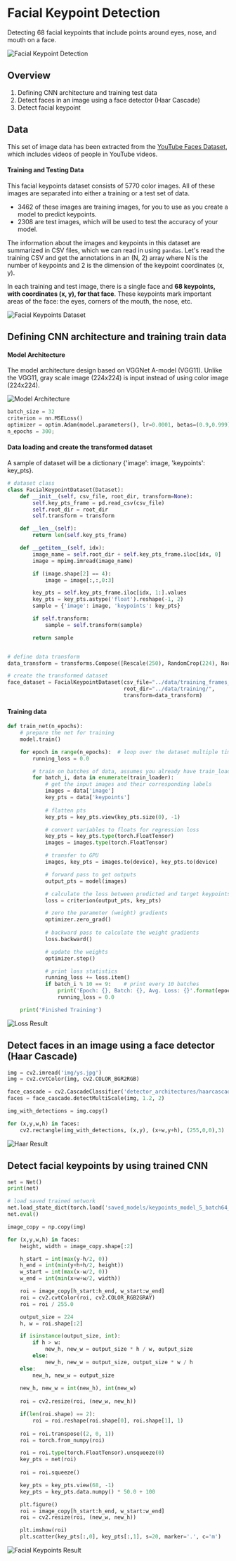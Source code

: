 [image1]: ./img/facial_keypoints_example.PNG "Facial Keypoint Detection"
[image2]: ./img/facial_keypoints_dataset.PNG "Facial Keypoints Dataset"
[image3]: ./img/model_architecture.PNG "Model Architecture"
[image4]: ./img/loss_result.PNG "Loss Result"
[image5]: ./img/Haar_result.PNG "Haar Result"
[image6]: ./img/facial_keypoints_result.PNG "Facial Keypoints Result"

# Facial Keypoint Detection
Detecting 68 facial keypoints that include points around eyes, nose, and mouth on a face. 

![Facial Keypoint Detection][image1]

## Overview

1. Defining CNN architecture and training test data
2. Detect faces in an image using a face detector (Haar Cascade)
3. Detect facial keypoint


## Data
This set of image data has been extracted from the [YouTube Faces Dataset](https://www.cs.tau.ac.il/~wolf/ytfaces/), which includes videos of people in YouTube videos.

#### Training and Testing Data

This facial keypoints dataset consists of 5770 color images. All of these images are separated into either a training or a test set of data.

* 3462 of these images are training images, for you to use as you create a model to predict keypoints.
* 2308 are test images, which will be used to test the accuracy of your model.

The information about the images and keypoints in this dataset are summarized in CSV files, which we can read in using `pandas`. Let's read the training CSV and get the annotations in an (N, 2) array where N is the number of keypoints and 2 is the dimension of the keypoint coordinates (x, y).

In each training and test image, there is a single face and **68 keypoints, with coordinates (x, y), for that face**.  These keypoints mark important areas of the face: the eyes, corners of the mouth, the nose, etc.

![Facial Keypoints Dataset][image2]


## Defining CNN architecture and training train data

#### Model Architecture

The model architecture design based on VGGNet A-model (VGG11). Unlike the VGG11, gray scale image (224x224) is input instead of using color image (224x224).

![Model Architecture][image3]

```python
batch_size = 32
criterion = nn.MSELoss()
optimizer = optim.Adam(model.parameters(), lr=0.0001, betas=(0.9,0.999), eps=1e-08)
n_epochs = 300;
```


#### Data loading and create the transformed dataset
A sample of dataset will be a dictionary {'image': image, 'keypoints': key_pts}. 

```python
# dataset class
class FacialKeypointDataset(Dataset):
    def __init__(self, csv_file, root_dir, transform=None):
        self.key_pts_frame = pd.read_csv(csv_file)
        self.root_dir = root_dir
        self.transform = transform

    def __len__(self):
        return len(self.key_pts_frame)

    def __getitem__(self, idx):
        image_name = self.root_dir + self.key_pts_frame.iloc[idx, 0]
        image = mpimg.imread(image_name)

        if (image.shape[2] == 4):
            image = image[:,:,0:3]

        key_pts = self.key_pts_frame.iloc[idx, 1:].values
        key_pts = key_pts.astype('float').reshape(-1, 2)
        sample = {'image': image, 'keypoints': key_pts}

        if self.transform:
            sample = self.transform(sample)

        return sample


# define data transform
data_transform = transforms.Compose([Rescale(250), RandomCrop(224), Normalize(), ToTensor()])

# create the transformed dataset
face_dataset = FacialKeypointDataset(csv_file="../data/training_frames_keypoints.csv", 
                                     root_dir="../data/training/", 
                                     transform=data_transform)
```

#### Training data
```python
def train_net(n_epochs):
    # prepare the net for training
    model.train()

    for epoch in range(n_epochs):  # loop over the dataset multiple times
        running_loss = 0.0

        # train on batches of data, assumes you already have train_loader
        for batch_i, data in enumerate(train_loader):
            # get the input images and their corresponding labels
            images = data['image']
            key_pts = data['keypoints']
            
            # flatten pts
            key_pts = key_pts.view(key_pts.size(0), -1)

            # convert variables to floats for regression loss
            key_pts = key_pts.type(torch.FloatTensor)
            images = images.type(torch.FloatTensor)

            # transfer to GPU
            images, key_pts = images.to(device), key_pts.to(device)

            # forward pass to get outputs
            output_pts = model(images)

            # calculate the loss between predicted and target keypoints
            loss = criterion(output_pts, key_pts)

            # zero the parameter (weight) gradients
            optimizer.zero_grad()
            
            # backward pass to calculate the weight gradients
            loss.backward()

            # update the weights
            optimizer.step()

            # print loss statistics
            running_loss += loss.item()
            if batch_i % 10 == 9:    # print every 10 batches
                print('Epoch: {}, Batch: {}, Avg. Loss: {}'.format(epoch + 1, batch_i+1, running_loss/10))
                running_loss = 0.0

    print('Finished Training')
```

![Loss Result][image4]



## Detect faces in an image using a face detector (Haar Cascade)

```python
img = cv2.imread('img/ys.jpg')
img = cv2.cvtColor(img, cv2.COLOR_BGR2RGB)

face_cascade = cv2.CascadeClassifier('detector_architectures/haarcascade_frontalface_default.xml')
faces = face_cascade.detectMultiScale(img, 1.2, 2)

img_with_detections = img.copy()

for (x,y,w,h) in faces:
    cv2.rectangle(img_with_detections, (x,y), (x+w,y+h), (255,0,0),3)
```

![Haar Result][image5] 


## Detect facial keypoints by using trained CNN


```python
net = Net()
print(net)

# load saved trained network
net.load_state_dict(torch.load('saved_models/keypoints_model_5_batch64_epoch60.pt'))
net.eval()

image_copy = np.copy(img)

for (x,y,w,h) in faces:
    height, width = image_copy.shape[:2]

    h_start = int(max(y-h/2, 0))
    h_end = int(min(y+h+h/2, height))
    w_start = int(max(x-w/2, 0))
    w_end = int(min(x+w+w/2, width))

    roi = image_copy[h_start:h_end, w_start:w_end]
    roi = cv2.cvtColor(roi, cv2.COLOR_RGB2GRAY)
    roi = roi / 255.0

    output_size = 224
    h, w = roi.shape[:2]

    if isinstance(output_size, int):
        if h > w:
            new_h, new_w = output_size * h / w, output_size
        else:
            new_h, new_w = output_size, output_size * w / h
    else:
        new_h, new_w = output_size
    
    new_h, new_w = int(new_h), int(new_w)
    
    roi = cv2.resize(roi, (new_w, new_h))

    if(len(roi.shape) == 2):
        roi = roi.reshape(roi.shape[0], roi.shape[1], 1)
            
    roi = roi.transpose((2, 0, 1))
    roi = torch.from_numpy(roi)

    roi = roi.type(torch.FloatTensor).unsqueeze(0)
    key_pts = net(roi)
    
    roi = roi.squeeze()

    key_pts = key_pts.view(68, -1)
    key_pts = key_pts.data.numpy() * 50.0 + 100

    plt.figure()
    roi = image_copy[h_start:h_end, w_start:w_end]
    roi = cv2.resize(roi, (new_w, new_h))

    plt.imshow(roi)
    plt.scatter(key_pts[:,0], key_pts[:,1], s=20, marker='.', c='m')


```

![Facial Keypoints Result][image6]

